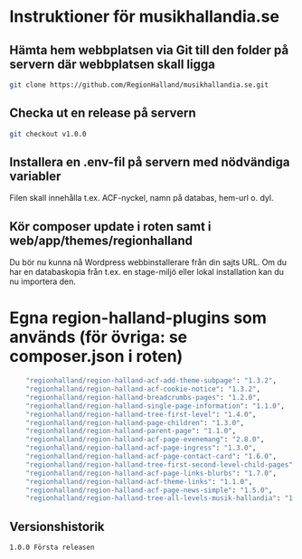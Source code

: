 # Instruktioner för musikhallandia.se


## Hämta hem webbplatsen via Git till den folder på servern där webbplatsen skall ligga

```sh
git clone https://github.com/RegionHalland/musikhallandia.se.git
```

## Checka ut en release på servern

```sh
git checkout v1.0.0
```

## Installera en .env-fil på servern med nödvändiga variabler
Filen skall innehålla t.ex. ACF-nyckel, namn på databas, hem-url o. dyl. 

## Kör composer update i roten samt i web/app/themes/regionhalland
Du bör nu kunna nå Wordpress webbinstallerare från din sajts URL. Om du har en databaskopia från t.ex. en stage-miljö eller lokal installation kan du nu importera den. 


# Egna region-halland-plugins som används (för övriga: se composer.json i roten)

```sh
    "regionhalland/region-halland-acf-add-theme-subpage": "1.3.2",
    "regionhalland/region-halland-acf-cookie-notice": "1.3.2",
    "regionhalland/region-halland-breadcrumbs-pages": "1.2.0",
    "regionhalland/region-halland-single-page-information": "1.1.0",
    "regionhalland/region-halland-tree-first-level": "1.4.0",
    "regionhalland/region-halland-page-children": "1.3.0",
    "regionhalland/region-halland-parent-page": "1.1.0",
    "regionhalland/region-halland-acf-page-evenemang": "2.8.0",
    "regionhalland/region-halland-acf-page-ingress": "1.3.0",
    "regionhalland/region-halland-acf-page-contact-card": "1.6.0",
    "regionhalland/region-halland-tree-first-second-level-child-pages": "1.0.0",
    "regionhalland/region-halland-acf-page-links-blurbs": "1.7.0",
    "regionhalland/region-halland-acf-theme-links": "1.1.0",
    "regionhalland/region-halland-acf-page-news-simple": "1.5.0",
    "regionhalland/region-halland-tree-all-levels-musik-hallandia": "1.1.0"
  ```
    
## Versionshistorik
    
    1.0.0 Första releasen

